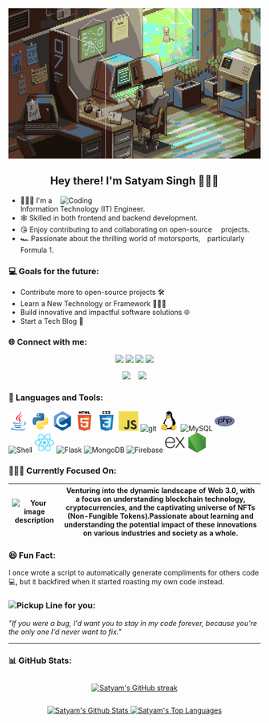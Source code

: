 <!--<div align="center">
  <img src="https://readme-typing-svg.herokuapp.com?color=%236FDA44&size=32&center=true&vCenter=true&width=600&height=50&lines=Hi+👋,+I'm+Satyam+Singh;Final+Year+Engineering+Student+👨🏻‍🎓;Open+Source+Contributor+🧑🏻‍💻"/>
</div> -->

<img  alt="Coding" width="1010" height = "300" src="assets/318301884-cfc8e6ce-df39-49b4-8ce7-6f540b9bf34f.gif">



<h2 align="center"> Hey there! I'm Satyam Singh 👨🏻‍💻</h2>
  
<img align="right" alt="Coding" width="400" src="https://cdn.filestackcontent.com/efbSR18hT5uRKuo0zoMA">

- 🧑🏻‍💻 I'm a Information Technology (IT) Engineer.
- 🕸️ Skilled in both frontend and backend development.
- 😘 Enjoy contributing to and collaborating on open-source &emsp;projects.
- 🏎️ Passionate about the thrilling world of motorsports,&emsp;particularly Formula 1.

<h3 align="left">💻 Goals for the future:</h3>
<ul>
  <li>Contribute more to open-source projects 🛠️</li>
  <li>Learn a New Technology or Framework 🧑🏻‍💻</li>
  <li>Build innovative and impactful software solutions 🌐</li>
  <li>Start a Tech Blog 🍃</li>
</ul>



<h3 align="left">🌐 Connect with me:</h3>
<p align="center">
  <a href="https://www.linkedin.com/in/satyamsinghh/"><img src="https://img.shields.io/badge/LinkedIn-%230077B5.svg?&style=for-the-badge&logo=linkedin&logoColor=white" /></a>
  <a href="https://x.com/Satyam_singh12"><img src="https://img.shields.io/badge/Twitter-1DA1F2?style=for-the-badge&logo=twitter&logoColor=white" /></a> 
  <a href="https://www.instagram.com/satyamm19/"><img src="https://img.shields.io/badge/Instagram-E4405F?style=for-the-badge&logo=instagram&logoColor=white" /></a>
  <a href="https://mail.google.com/mail/?view=cm&fs=1&to=satyamsingh.on@gmail.com"><img src="https://img.shields.io/badge/Gmail-%23D14836.svg?&style=for-the-badge&logo=gmail&logoColor=white" /></a>

</p>
<p align="center">
  <a href="https://satmm.github.io/My-Portfolio/"><img src="https://img.shields.io/badge/My_Portfolio-000?style=for-the-badge&logo=ko-fi&logoColor=white" /></a>&nbsp;&nbsp;&nbsp;
  <a href="https://medium.com/@satyamsingh.on"><img src="https://img.shields.io/badge/Medium-12100E?style=for-the-badge&logo=medium&logoColor=white" /></a>
</p>

<h3 align="left">🚀 Languages and Tools:</h3>
<p>
  <img src="https://raw.githubusercontent.com/devicons/devicon/master/icons/java/java-original.svg" alt="java" width="40" height="40"/>
  <img src="https://raw.githubusercontent.com/devicons/devicon/master/icons/python/python-original.svg" alt="python" width="40" height="40"/>
  <img src="https://raw.githubusercontent.com/devicons/devicon/master/icons/c/c-original.svg" alt="c" width="40" height="40"/>
  <img src="https://raw.githubusercontent.com/devicons/devicon/master/icons/html5/html5-original-wordmark.svg" alt="html5" width="40" height="40"/>
  <img src="https://raw.githubusercontent.com/devicons/devicon/master/icons/css3/css3-original-wordmark.svg" alt="css3" width="40" height="40"/>
  <img src="https://raw.githubusercontent.com/devicons/devicon/master/icons/javascript/javascript-original.svg" alt="javascript" width="40" height="40"/>
  <img src="https://www.vectorlogo.zone/logos/git-scm/git-scm-icon.svg" alt="git" width="40" height="40"/>
  <img src="https://raw.githubusercontent.com/devicons/devicon/master/icons/linux/linux-original.svg" alt="linux" width="40" height="40"/>
  <img src="https://img.icons8.com/color/48/000000/mysql-logo.png" alt="MySQL" width="40" height="40">
  <img src="https://raw.githubusercontent.com/devicons/devicon/master/icons/php/php-original.svg" alt="PHP" width="40" height="40"/>
  <img src="https://img.icons8.com/windows/32/000000/console.png" alt="Shell" width="32" height="32">
  <img src="https://raw.githubusercontent.com/devicons/devicon/master/icons/react/react-original.svg" alt="React.js" width="40" height="40"/>
  <img src="https://img.icons8.com/fluency/48/000000/flask.png" alt="Flask" width="40" height="40"/>
  <img src="https://img.icons8.com/color/48/000000/mongodb.png" alt="MongoDB" width="40" height="40"/>
  <img src="https://img.icons8.com/color/48/000000/firebase.png" alt="Firebase" width="40" height="40"/>
  <img src="https://raw.githubusercontent.com/devicons/devicon/master/icons/express/express-original.svg" alt="Express.js" width="40" height="40"/>
  <img src="https://raw.githubusercontent.com/devicons/devicon/master/icons/nodejs/nodejs-original.svg" alt="Node.js" width="40" height="40"/>
</p>

<h3>🧑🏻‍💻 Currently Focused On:</h3>

| ![Your image description](https://camo.githubusercontent.com/4052adea05ff86d2363c8509099905444637394b603a684f544b5d89d344f362/68747470733a2f2f6d69726f2e6d656469756d2e636f6d2f76322f726573697a653a6669743a323030302f312a2d6e744c33447376632d644a35634c475274537545772e676966) |Venturing into the dynamic landscape of Web 3.0, with a focus on understanding blockchain technology, cryptocurrencies, and the captivating universe of NFTs (Non-Fungible Tokens).Passionate about learning and understanding the potential impact of these innovations on various industries and society as a whole. |
|---|---|





<h3 align="left">😆 Fun Fact:</h3>
<p align="left">I once wrote a script to automatically generate compliments for others code 💻, but it backfired when it started roasting my own code instead.</p>

<h3 align="left"><img src="https://media.giphy.com/media/VgCDAzcKvsR6OM0uWg/giphy.gif" width="50">Pickup Line for you:</h3>
<em>"If you were a bug, I'd want you to stay in my code forever, because you're the only one I'd never want to fix."</em>




<hr>

  <h3 align="left">📊 GitHub Stats:</h3>
<div style="display: flex; flex-direction: column; align-items: center;">



<p align="center">
  <a href="https://github.com/satmm?tab=repositories">
    <img src="https://github-readme-streak-stats.herokuapp.com/?user=satmm&theme=tokyonight&hide_border=true" alt="Satyam's GitHub streak"/>
  </a>
</p>

<p align="center">
  <a href="https://github.com/satmm?tab=repositories">
    <img alt="Satyam's Github Stats" src="https://denvercoder1-github-readme-stats.vercel.app/api?username=satmm&show_icons=true&count_private=true&theme=tokyonight&hide_border=true" height="180px"/>
  </a>
  <a href="https://github.com/satmm?tab=repositories">
    <img alt="Satyam's Top Languages" src="https://denvercoder1-github-readme-stats.vercel.app/api/top-langs/?username=satmm&langs_count=8&layout=compact&theme=tokyonight&hide_border=true" height="180px"/>
  </a>
</p>

